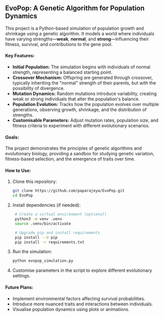 ## **EvoPop: A Genetic Algorithm for Population Dynamics**  

This project is a Python-based simulation of population growth and shrinkage using a genetic algorithm. It models a world where individuals have varying strengths—**weak**, **normal**, and **strong**—influencing their fitness, survival, and contributions to the gene pool.  

#### **Key Features:**  
- **Initial Population:** The simulation begins with individuals of normal strength, representing a balanced starting point.  
- **Crossover Mechanism:** Offspring are generated through crossover, typically inheriting the "normal" strength of their parents, but with the possibility of divergence.  
- **Mutation Dynamics:** Random mutations introduce variability, creating weak or strong individuals that alter the population's balance.  
- **Population Evolution:** Tracks how the population evolves over multiple generations, observing growth, shrinkage, and the distribution of strengths.  
- **Customisable Parameters:** Adjust mutation rates, population size, and fitness criteria to experiment with different evolutionary scenarios.  

#### **Goals:**  
The project demonstrates the principles of genetic algorithms and evolutionary biology, providing a sandbox for studying genetic variation, fitness-based selection, and the emergence of traits over time.  

#### **How to Use:**  
1. Clone this repository:  
   ```bash  
   git clone https://github.com/paparajeya/EvoPop.git  
   cd EvoPop  
   ```  
2. Install dependencies (if needed):  
   ```bash  
    # Create a virtual environment (optional)
    python3 -m venv .venv
    source .venv/bin/activate

    # Upgrade pip and install requirements
    pip install --U pip
    pip install -r requirements.txt  
   ```  
3. Run the simulation:  
   ```bash  
   python evopop_simulation.py  
   ```  
4. Customise parameters in the script to explore different evolutionary settings.  

#### **Future Plans:**  
- Implement environmental factors affecting survival probabilities.  
- Introduce more nuanced traits and interactions between individuals.  
- Visualise population dynamics using plots or animations.  
